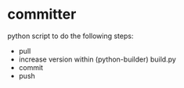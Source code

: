 committer
=========

python script to do the following steps:
* pull
* increase version within (python-builder) build.py
* commit
* push
